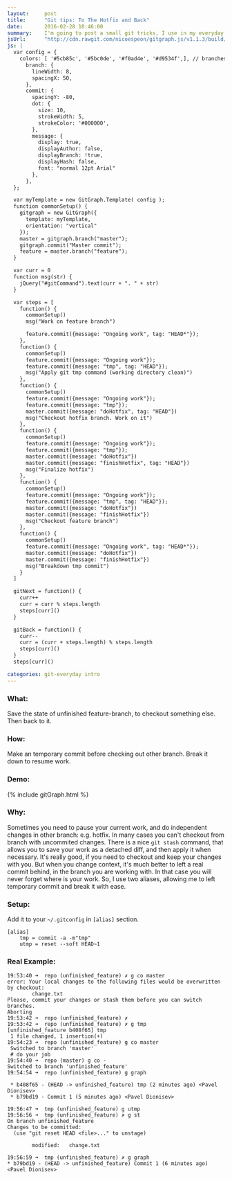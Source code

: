 ```yaml
---
layout:     post
title:      "Git tips: To The Hotfix and Back"
date:       2016-02-28 18:46:00
summary:    I'm going to post a small git tricks, I use in my everyday practice.
jsUrl:      "http://cdn.rawgit.com/nicoespeon/gitgraph.js/v1.1.3/build/gitgraph.js"
js: |
  var config = { 
    colors: [ '#5cb85c', '#5bc0de', '#f0ad4e', '#d9534f',], // branches colors, 1 per column
      branch: {
        lineWidth: 8,
        spacingX: 50,
      },
      commit: {
        spacingY: -80,
        dot: {
          size: 10,
          strokeWidth: 5,
          strokeColor: '#000000',
        },
        message: {
          display: true,
          displayAuthor: false,
          displayBranch: !true,
          displayHash: false,
          font: "normal 12pt Arial"
        },
      },
  };

  var myTemplate = new GitGraph.Template( config );
  function commonSetup() {
    gitgraph = new GitGraph({
      template: myTemplate,
      orientation: "vertical"
    });
    master = gitgraph.branch("master");
    gitgraph.commit("Master commit");
    feature = master.branch("feature");
  }

  var curr = 0
  function msg(str) {
    jQuery("#gitCommand").text(curr + ". " + str)
  }

  var steps = [
    function() {
      commonSetup()
      msg("Work on feature branch")

      feature.commit({message: "Ongoing work", tag: "HEAD*"});
    },
    function() {
      commonSetup()
      feature.commit({message: "Ongoing work"});
      feature.commit({message: "tmp", tag: "HEAD"});
      msg("Apply git tmp command (working directory clean)")
    },
    function() {
      commonSetup()
      feature.commit({message: "Ongoing work"});
      feature.commit({message: "tmp"});
      master.commit({message: "doHotfix", tag: "HEAD"})
      msg("Checkout hotfix branch. Work on it")
    },
    function() {
      commonSetup()
      feature.commit({message: "Ongoing work"});
      feature.commit({message: "tmp"});
      master.commit({message: "doHotfix"})
      master.commit({message: "finishHotfix", tag: "HEAD"})
      msg("Finalize hotfix")
    },
    function() {
      commonSetup()
      feature.commit({message: "Ongoing work"});
      feature.commit({message: "tmp", tag: "HEAD"});
      master.commit({message: "doHotfix"})
      master.commit({message: "finishHotfix"})
      msg("Checkout feature branch")
    },
    function() {
      commonSetup()
      feature.commit({message: "Ongoing work", tag: "HEAD*"});
      master.commit({message: "doHotfix"})
      master.commit({message: "finishHotfix"})
      msg("Breakdown tmp commit")
    }
  ]

  gitNext = function() {
    curr++
    curr = curr % steps.length
    steps[curr]()
  }

  gitBack = function() {
    curr--
    curr = (curr + steps.length) % steps.length
    steps[curr]()
  }
  steps[curr]()

categories: git-everyday intro
---
```


### What:
Save the state of unfinished feature-branch, to checkout something else. Then back to it.  

### How:
Make an temporary commit before checking out other branch. Break it down to resume work.

### Demo:
{% include gitGraph.html %}

### Why:
Sometimes you need to pause your current work, and do independent changes in other branch: e.g. hotfix. In many cases you can't checkout from branch with uncommited changes. 
There is a nice `git stash` command, that allows you to save your work as a detached diff, and then apply it when necessary. It's really good, if you need to checkout and keep your changes with you.
But when you change context, it's much better to left a real commit behind, in the branch you are working with. In that case you will never forget where is your work. So, I use two aliases, allowing me to left temporary commit and break it with ease.

### Setup:
Add it to your `~/.gitconfig` in `[alias]` section.

```
[alias]
    tmp = commit -a -m"tmp"
    utmp = reset --soft HEAD~1
```

### Real Example:
```
19:53:40 ➜  repo (unfinished_feature) ✗ g co master 
error: Your local changes to the following files would be overwritten by checkout:
        change.txt
Please, commit your changes or stash them before you can switch branches.
Aborting
19:53:42 ➜  repo (unfinished_feature) ✗ 
19:53:42 ➜  repo (unfinished_feature) ✗ g tmp
[unfinished_feature b408f65] tmp
 1 file changed, 1 insertion(+)
19:54:23 ➜  repo (unfinished_feature) g co master
 Switched to branch 'master'
 # do your job
19:54:40 ➜  repo (master) g co -
Switched to branch 'unfinished_feature'
19:54:54 ➜  repo (unfinished_feature) g graph

 * b408f65 - (HEAD -> unfinished_feature) tmp (2 minutes ago) <Pavel Dionisev>
 * b79bd19 - Commit 1 (5 minutes ago) <Pavel Dionisev>

19:56:47 ➜  tmp (unfinished_feature) g utmp
19:56:56 ➜  tmp (unfinished_feature) ✗ g st
On branch unfinished_feature
Changes to be committed:
  (use "git reset HEAD <file>..." to unstage)

        modified:   change.txt

19:56:59 ➜  tmp (unfinished_feature) ✗ g graph
* b79bd19 - (HEAD -> unfinished_feature) Commit 1 (6 minutes ago) <Pavel Dionisev>
```
